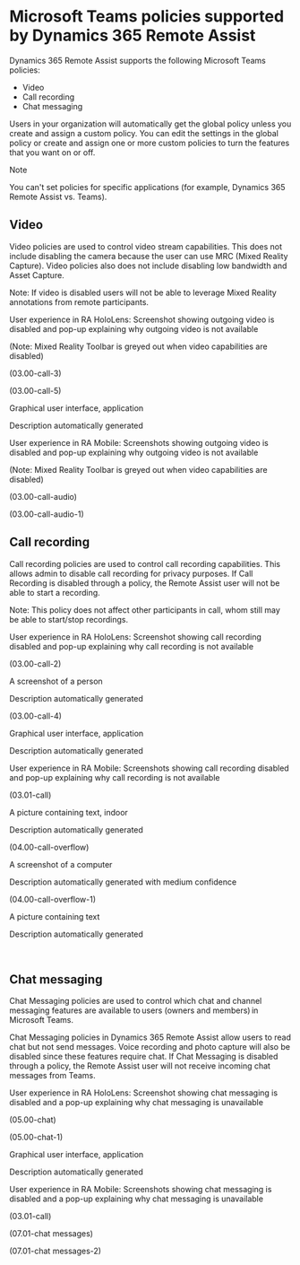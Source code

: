 

# Microsoft Teams policies supported by Dynamics 365 Remote Assist

Dynamics 365 Remote Assist supports the following Microsoft Teams policies: 

- Video
- Call recording
- Chat messaging
 
Users in your organization will automatically get the global policy unless you create and assign a custom policy. You can edit the settings in the global policy or 
create and assign one or more custom policies to turn the features that you want on or off.  

> [!NOTE]
> You can't set policies for specific applications (for example, Dynamics 365 Remote Assist vs. Teams).  

## Video  

Video policies are used to control video stream capabilities. This does not include disabling the camera because the user can use MRC (Mixed Reality Capture).  Video policies also does not include disabling low bandwidth and Asset Capture.  

 

Note: If video is disabled users will not be able to leverage Mixed Reality annotations from remote participants.  

 

User experience in RA HoloLens: Screenshot showing outgoing video is disabled and pop-up explaining why outgoing video is not available  

(Note: Mixed Reality Toolbar is greyed out when video capabilities are disabled) 

(03.00-call-3) 

 

(03.00-call-5) 

Graphical user interface, application

Description automatically generated 

 

 

User experience in RA Mobile: Screenshots showing outgoing video is disabled and pop-up explaining why outgoing video is not available  

(Note: Mixed Reality Toolbar is greyed out when video capabilities are disabled) 

 

 

(03.00-call-audio) 

 

(03.00-call-audio-1) 

 

 

## Call recording  

 

Call recording policies are used to control call recording capabilities. This allows admin to disable call recording for privacy purposes. If Call Recording is disabled through a policy, the Remote Assist user will not be able to start a recording.  

 

Note: This policy does not affect other participants in call, whom still may be able to start/stop recordings.  

 

User experience in RA HoloLens: Screenshot showing call recording disabled and pop-up explaining why call recording is not available  

 

(03.00-call-2) 

A screenshot of a person

Description automatically generated 

 

(03.00-call-4) 

Graphical user interface, application

Description automatically generated 

 

 

 

User experience in RA Mobile: Screenshots showing call recording disabled and pop-up explaining why call recording is not available  

(03.01-call) 

A picture containing text, indoor

Description automatically generated 

 

(04.00-call-overflow) 

 

A screenshot of a computer

Description automatically generated with medium confidence 

 

 

 

 

 

 

(04.00-call-overflow-1) 

 

A picture containing text

Description automatically generated 

  

## Chat messaging  

Chat Messaging policies are used to control which chat and channel messaging features are available to users (owners and members) in Microsoft Teams.  

 

Chat Messaging policies in Dynamics 365 Remote Assist allow users to read chat but not send messages. Voice recording and photo capture will also be disabled since these features require chat. If Chat Messaging is disabled through a policy, the Remote Assist user will not receive incoming chat messages from Teams. 

 

 

User experience in RA HoloLens: Screenshot showing chat messaging is disabled and a pop-up explaining why chat messaging is unavailable  

 

 

(05.00-chat) 

 

(05.00-chat-1) 

 

Graphical user interface, application

Description automatically generated 

 

 

User experience in RA Mobile: Screenshots showing chat messaging is disabled and a pop-up explaining why chat messaging is unavailable  

 

(03.01-call) 

 

(07.01-chat messages) 

 

 

 

 

(07.01-chat messages-2) 

 
